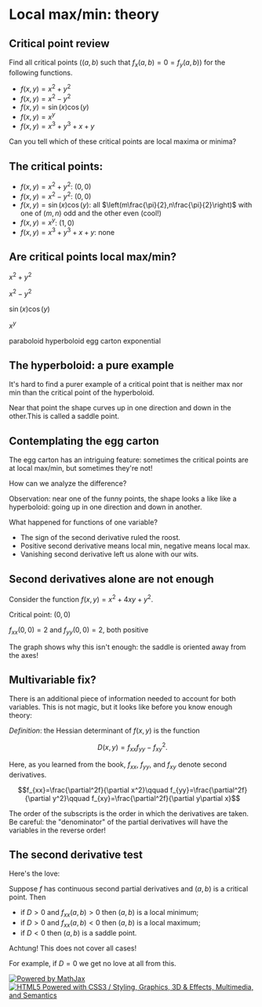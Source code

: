 Local max/min: theory
=====================

Critical point review
---------------------

Find all critical points ($(a,b)$ such that $f_x(a,b)=0=f_y(a,b)$)
for the following functions.

-   $f(x,y)=x^2+y^2$
-   $f(x,y)=x^2-y^2$
-   $f(x,y)=\sin(x)\cos(y)$
-   $f(x,y)=x^y$
-   $f(x,y)=x^3+y^3+x+y$

Can you tell which of these critical points are local maxima or minima?

The critical points:
--------------------

-   $f(x,y)=x^2+y^2$: $(0,0)$
-   $f(x,y)=x^2-y^2$: $(0,0)$
-   $f(x,y)=\sin(x)\cos(y)$: all
    $\left(m\frac{\pi}{2},n\frac{\pi}{2}\right)$ with one of
    $(m,n)$ odd and the other even (cool!)
-   $f(x,y)=x^y$: $(1,0)$
-   $f(x,y)=x^3+y^3+x+y$: none

Are critical points local max/min?
----------------------------------

$x^2+y^2$

$x^2-y^2$

$\sin(x)\cos(y)$

$x^y$

paraboloid hyperboloid egg carton exponential

The hyperboloid: a pure example
-------------------------------

It's hard to find a purer example of a critical point that is neither
max nor min than the critical point of the hyperboloid.

Near that point the shape curves up in one direction and down in the
other.This is called a saddle point.

Contemplating the egg carton
----------------------------

The egg carton has an intriguing feature: sometimes the critical points
are at local max/min, but sometimes they're not!

How can we analyze the difference?

Observation: near one of the funny points, the shape looks a like like a
hyperboloid: going up in one direction and down in another.

What happened for functions of one variable?

-   The sign of the second derivative ruled the roost.
-   Positive second derivative means local min, negative means local
    max.
-   Vanishing second derivative left us alone with our wits.

Second derivatives alone are not enough
---------------------------------------

Consider the function $f(x,y)=x^2+4xy+y^2$.

Critical point: $(0,0)$

$f_{xx}(0,0)=2$ and $f_{yy}(0,0)=2$, both positive

The graph shows why this isn't enough: the saddle is oriented away from
the axes!

Multivariable fix?
------------------

There is an additional piece of information needed to account for both
variables. This is not magic, but it looks like before you know enough
theory:

*Definition*: the Hessian determinant of $f(x,y)$ is the function

$$D(x,y)=f_{xx}f_{yy}-f_{xy}^2.$$

Here, as you learned from the book, $f_{xx}$, $f_{yy}$, and
$f_{xy}$ denote second derivatives.

$$f_{xx}=\frac{\partial^2f}{\partial x^2}\qquad
f_{yy}=\frac{\partial^2f}{\partial y^2}\qquad
f_{xy}=\frac{\partial^2f}{\partial y\partial x}$$

The order of the subscripts is the order in which the derivatives are
taken. Be careful: the "denominator" of the partial derivatives will
have the variables in the reverse order!

The second derivative test
--------------------------

Here's the love:

Suppose $f$ has continuous second partial derivatives and $(a,b)$ is
a critical point. Then

-   if $D \gt 0$ and $f_{xx}(a,b)\gt 0$ then $(a,b)$ is a local
    minimum;
-   if $D \gt 0$ and $f_{xx}(a,b)\lt 0$ then $(a,b)$ is a local
    maximum;
-   if $D \lt 0$ then $(a,b)$ is a saddle point.

Achtung! This does not cover all cases!

For example, if $D=0$ we get no love at all from this.

[![Powered by
MathJax](http://www.mathjax.org/badge.gif "Powered by MathJax")](http://www.mathjax.org/)[![HTML5
Powered with CSS3 / Styling, Graphics, 3D & Effects, Multimedia, and
Semantics](http://www.w3.org/html/logo/badge/html5-badge-h-css3-graphics-multimedia-semantics.png "HTML5 Powered with CSS3 / Styling, Graphics, 3D & Effects, Multimedia, and Semantics")](http://www.w3.org/html/logo/)

